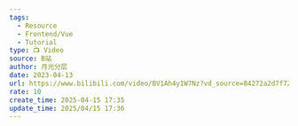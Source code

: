 ```yaml
---
tags:
  - Resource
  - Frontend/Vue
  - Tutorial
type: 📺 Video
source: B站
author: 月光分层
date: 2023-04-13
url: https://www.bilibili.com/video/BV1Ah4y1W7Nz?vd_source=84272a2d7f72158b38778819be5bc6ad
rate: 10
create_time: 2025-04-15 17:35
update_time: 2025/04/15 17:36
---
```

